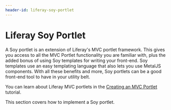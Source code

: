 ```yaml
---
header-id: liferay-soy-portlet
---
```


# Liferay Soy Portlet

A Soy portlet is an extension of Liferay's MVC portlet framework. This gives you
access to all the MVC Portlet functionality you are familiar with, plus the
added bonus of using Soy templates for writing your front-end. Soy templates use 
an easy templating language that also lets you use MetalJS components. With
all these benefits and more, Soy portlets can be a good front-end tool to have
in your utility belt.

You can learn about Liferay MVC portlets in the 
[Creating an MVC Portlet](/docs/7-1/tutorials/-/knowledge_base/t/creating-an-mvc-portlet)
tutorial.

This section covers how to implement a Soy portlet.

